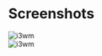 # Screenshots <br />
![i3wm](https://raw.githubusercontent.com/tim241/configs/current/screenshots/i3-simple-dark.png) <br />
![i3wm](https://raw.githubusercontent.com/tim241/configs/current/screenshots/i3-solus.png) 
